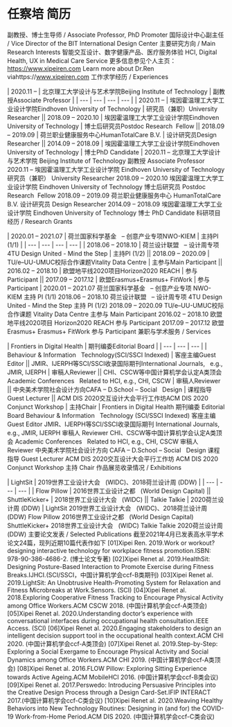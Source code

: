# 任察培 简历
副教授、博士生导师 / Associate Professor, PhD Promoter
国际设计中心副主任 / Vice Director of the BIT International Design Center
主要研究方向 / Main Research Interests
智能交互设计、数字健康产品、医疗服务体验
HCI, Digital Health, UX in Medical Care Service
更多信息参见个人主页：https://www.xipeiren.com
Learn more about Dr.Ren viahttps://www.xipeiren.com
工作求学经历 / Experiences

| 2020.11 – | 北京理工大学设计与艺术学院Beijing Institute of Technology | 副教授Associate Professor |
| --- | --- | --- | --- |
| 2020.11 – | 埃因霍温理工大学工业设计学院Eindhoven University of Technology | 研究员（兼职）University Researcher || 2018.09 – 2020.10 | 埃因霍温理工大学工业设计学院Eindhoven University of Technology | 博士后研究员Postdoc Research  Fellow || 2018.09 – 2019.09 | 荷兰职业健康服务中心HumanTotalCare B.V. | 设计研究员Design Researcher || 2014.09 – 2018.09 | 埃因霍温理工大学工业设计学院Eindhoven University of Technology | 博士PhD Candidate |
2020.11 –
北京理工大学设计与艺术学院
Beijing Institute of Technology
副教授
Associate Professor
2020.11 –
埃因霍温理工大学工业设计学院
Eindhoven University of Technology
研究员（兼职）
University Researcher
2018.09 – 2020.10
埃因霍温理工大学工业设计学院
Eindhoven University of Technology
博士后研究员
Postdoc Research  Fellow
2018.09 – 2019.09
荷兰职业健康服务中心
HumanTotalCare B.V.
设计研究员
Design Researcher
2014.09 – 2018.09
埃因霍温理工大学工业设计学院
Eindhoven University of Technology
博士
PhD Candidate
科研项目经历 / Research Grants

| 2020.01 – 2021.07 | 荷兰国家科学基金   – 创意产业专项NWO-KIEM | 主持PI (1/1) |
| --- | --- | --- | --- |
| 2018.06 – 2018.10 | 荷兰设计联盟   – 设计周专项4TU Design United - Mind the Step | 主持PI (1/2) || 2018.09 – 2020.09 | TU/e–UU-UMUC校际合作课题Vitality Data Centre | 主参与Main Participant || 2016.02 – 2018.10 | 欧盟地平线2020项目Horizon2020 REACH | 参与Participant || 2017.09 – 2017.12 | 欧盟Erasmus+Erasmus+ FitWork | 参与Participant |
2020.01 – 2021.07
荷兰国家科学基金   – 创意产业专项
NWO-KIEM
主持
PI (1/1)
2018.06 – 2018.10
荷兰设计联盟   – 设计周专项
4TU Design United - Mind the Step
主持
PI (1/2)
2018.09 – 2020.09
TU/e–UU-UMUC校际合作课题
Vitality Data Centre
主参与
Main Participant
2016.02 – 2018.10
欧盟地平线2020项目
Horizon2020 REACH
参与
Participant
2017.09 – 2017.12
欧盟Erasmus+
Erasmus+ FitWork
参与
Participant
兼职与学术服务 / Services

| Frontiers in Digital Health | 期刊编委Editorial Board |
| --- | --- | --- |
| Behaviour & Information   Technology(SCI/SSCI Indexed) | 客座主编Guest Editor || JMIR、IJERPH等SCI/SSCI收录国际期刊International Journals,   e.g., JMIR, IJERPH | 审稿人Reviewer || CHI、CSCW等中国计算机学会认定A类顶会Academic Conferences   Related to HCI, e.g., CHI, CSCW | 审稿人Reviewer || 中央美术学院社会设计方向CAFA – D.School – Social   Design | 课程指导Guest Lecturer || ACM DIS 2020交互设计大会平行工作坊ACM DIS 2020 Conjunct Workshop | 主持Chair |
Frontiers in Digital Health
期刊编委
Editorial Board
Behaviour & Information   Technology
(SCI/SSCI Indexed)
客座主编
Guest Editor
JMIR、IJERPH等SCI/SSCI收录国际期刊
International Journals,   e.g., JMIR, IJERPH
审稿人
Reviewer
CHI、CSCW等中国计算机学会认定A类顶会
Academic Conferences   Related to HCI, e.g., CHI, CSCW
审稿人
Reviewer
中央美术学院社会设计方向
CAFA – D.School – Social   Design
课程指导
Guest Lecturer
ACM DIS 2020交互设计大会平行工作坊
ACM DIS 2020 Conjunct Workshop
主持
Chair
作品展览收录情况 / Exhibitions

| LightSit | 2019世界工业设计大会   (WIDC)、2018荷兰设计周 (DDW) |
| --- | --- | --- |
| Flow Pillow | 2016世界工业设计之都   (World Design Capital) || ShuttleKicker+ | 2018世界工业设计大会   (WIDC) || Talkie Talkie | 2020荷兰设计周 (DDW) |
LightSit
2019世界工业设计大会   (WIDC)、2018荷兰设计周 (DDW)
Flow Pillow
2016世界工业设计之都   (World Design Capital)
ShuttleKicker+
2018世界工业设计大会   (WIDC)
Talkie Talkie
2020荷兰设计周 (DDW)
主要论文发表 / Selected Publications
截至2021年4月已发表高水平学术论文24篇，现列近期10篇代表作如下
[01]Xipei Ren. 2019.Work or workout? designing interactive technology for workplace fitness promotion.ISBN: 978-90-386-4686-2. (博士论文专著)
[02]Xipei Renet al. 2019.HealthSit: Designing Posture-Based Interaction to Promote Exercise during Fitness Breaks.IJHCI.(SCI/SSCI，中国计算机学会ccf-B类期刊)
[03]Xipei Renet al. 2019.LightSit: An Unobtrusive Health-Promoting System for Relaxation and Fitness Microbreaks at Work.Sensors. (SCI)
[04]Xipei Renet al. 2018.Exploring Cooperative Fitness Tracking to Encourage Physical Activity among Office Workers.ACM CSCW 2018. (中国计算机学会ccf-A类顶会)
[05]Xipei Renet al. 2020.Understanding doctor’s experience with conversational interfaces during occupational health consultation.IEEE Access. (SCI)
[06]Xipei Renet al. 2020.Engaging stakeholders to design an intelligent decision support tool in the occupational health context.ACM CHI 2020. (中国计算机学会ccf-A类顶会)
[07]Xipei Renet al. 2019.Step-by-Step: Exploring a Social Exergame to Encourage Physical Activity and Social Dynamics among Office Workers.ACM CHI 2019. (中国计算机学会ccf-A类顶会)
[08]Xipei Renet al. 2016.FLOW Pillow: Exploring Sitting Experience towards Active Ageing.ACM MobileHCI 2016. (中国计算机学会ccf-B类会议)
[09]Xipei Renet al. 2017.Perswedo: Introducing Persuasive Principles into the Creative Design Process through a Design Card-Set.IFIP INTERACT 2017.(中国计算机学会ccf-C类会议)
[10]Xipei Renet al. 2020.Weaving Healthy Behaviors into New Technology Routines: Designing in (and for) the COVID-19 Work-from-Home Period.ACM DIS 2020. (中国计算机学会ccf-C类会议)
